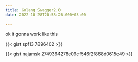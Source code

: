 ```yaml
---
title: Golang Swagger2.0
date: 2022-10-28T20:58:26.000+03:00

---
```

ok it gonna work like this

{{< gist spf13 7896402 >}}

{{< gist najamsk 2749364278e09cf546f2f868d0615c49 >}}